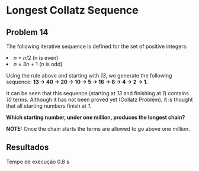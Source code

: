 <h1>Longest Collatz Sequence</h1>
<h2>Problem 14</h2>
<p>The following iterative sequence is defined for the set of positive integers:</p>
<li><i>n</i> = <i>n</i>/2 (n is even)</li>
<li><i>n</i> = 3<i>n</i> + 1 (n is odd)</li></ul>
<p>Using the rule above and starting with <i>13</i>, we generate the following sequence:
<strong>13 -> 40 -> 20 -> 10 -> 5 -> 16 -> 8 -> 4 -> 2 -> 1.</strong></p>
<p>It can be seen that this sequence (starting at <i>13</i> and finishing at <i>1</i>) contains <i>10</i> terms. Although it has not been proved yet (Collatz Problem), it is thought that all starting numbers finish at <i>1</i>.</p>
<p><strong>Which starting number, under one million, produces the longest chain?</strong></p>
<p><b>NOTE:</b> Once the chain starts the terms are allowed to go above one million.</p>

<h2>Resultados</h2>
<p>Tempo de execução 0.8 s</p>
